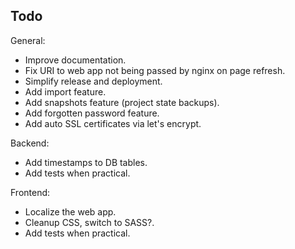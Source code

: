 ## Todo

General:
- Improve documentation.
- Fix URI to web app not being passed by nginx on page refresh.
- Simplify release and deployment.
- Add import feature.
- Add snapshots feature (project state backups).
- Add forgotten password feature.
- Add auto SSL certificates via let's encrypt.

Backend:
- Add timestamps to DB tables.
- Add tests when practical.

Frontend:
- Localize the web app.
- Cleanup CSS, switch to SASS?.
- Add tests when practical.